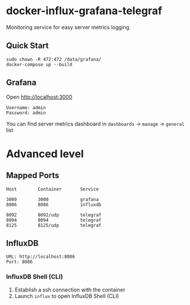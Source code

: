 # docker-influx-grafana-telegraf
Monitoring service for easy server metrics logging

## Quick Start

```
sudo chown -R 472:472 /data/grafana/
docker-compose up --build
```

## Grafana

Open <http://localhost:3000>

```
Username: admin
Password: admin
```

You can find server metrics dashboard in `dashboards` -> `manage` -> `general` list

# Advanced level

## Mapped Ports

```
Host		Container		Service

3000		3000			grafana
8086		8086			influxdb

8092		8092/udp		telegraf
8094		8094			telegraf
8125		8125/udp		telegraf
```

## InfluxDB

```
URL: http://localhost:8086
Port: 8086
```

### InfluxDB Shell (CLI)

1. Establish a ssh connection with the container
2. Launch `influx` to open InfluxDB Shell (CLI)
